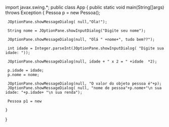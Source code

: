 import javax.swing.*;
public class App {
    public static void main(String[]args) throws Exception {
      Pessoa p = new Pessoa();

     JOptionPane.showMessageDialog( null,"Ola!");

     String nome = JOptionPane.showInputDialog("Digite seu nome");

     JOptionPane.showMessageDialog(null, "Olá " +nome+", tudo bem??");
     
     int idade = Integer.parseInt(JOptionPane.showInputDialog( "Digite sua idade: "));
     
     JOptionPane.showMessageDialog(null, idade + " x 2 = " +idade  *2);

     p.idade = idade;
     p.nome = nome;

     JOptionPane.showMessageDialog(null, "O valor do objeto pessoa é"+p);
     JOptionPane.showMessageDialog( null, "nome de pessoa"+p.nome+"\n sua idade: "+p.idade+ "\n sua renda");

     Pessoa p1 = new 

    }
    

}
